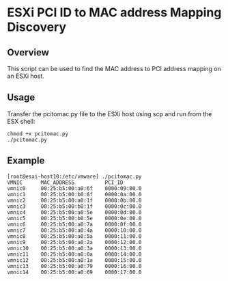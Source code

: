 # ESXi PCI ID to MAC address Mapping Discovery
## Overview
This script can be used to find the MAC address to PCI address mapping on an ESXi host. 


## Usage
Transfer the pcitomac.py file to the ESXi host using scp and run from the ESX shell:

```
chmod +x pcitomac.py
./pcitomac.py
```

## Example
```buildoutcfg
[root@esxi-host10:/etc/vmware] ./pcitomac.py
VMNIC      MAC_ADDRESS          PCI_ID
vmnic0     00:25:b5:00:a0:6f    0000:09:00.0
vmnic1     00:25:b5:00:b0:6f    0000:0a:00.0
vmnic2     00:25:b5:00:a0:1f    0000:0b:00.0
vmnic3     00:25:b5:00:b0:1f    0000:0c:00.0
vmnic4     00:25:b5:00:a0:5e    0000:0d:00.0
vmnic5     00:25:b5:00:b0:5e    0000:0e:00.0
vmnic6     00:25:b5:00:a0:7a    0000:0f:00.0
vmnic7     00:25:b5:00:a0:4a    0000:10:00.0
vmnic8     00:25:b5:00:a0:5a    0000:11:00.0
vmnic9     00:25:b5:00:a0:2a    0000:12:00.0
vmnic10    00:25:b5:00:a0:3a    0000:13:00.0
vmnic11    00:25:b5:00:a0:0a    0000:14:00.0
vmnic12    00:25:b5:00:a0:1a    0000:15:00.0
vmnic13    00:25:b5:00:a0:79    0000:16:00.0
vmnic14    00:25:b5:00:a0:69    0000:17:00.0
```
